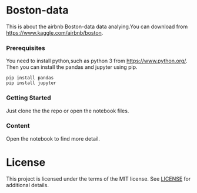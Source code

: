 # Boston-data

This is about the airbnb Boston-data data analying.You can download from https://www.kaggle.com/airbnb/boston.

### Prerequisites

You need to install python,such as python 3 from https://www.python.org/.
Then you can install the pandas and jupyter using pip.

```
pip install pandas
pip install jupyter
```

### Getting Started

Just clone the the repo or open the notebook files.

### Content
Open the notebook to find more detail.


# License

This project is licensed under the terms of the MIT license. See [LICENSE](https://github.com/ahomer/airbnb_bst/blob/master/LICENSE) for additional details.
